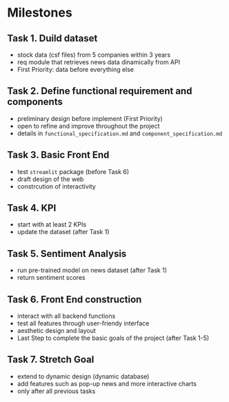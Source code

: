 # Milestones

## Task 1. Duild dataset

- stock data (csf files) from 5 companies within 3 years
- req module that retrieves news data dinamically from API
- First Priority: data before everything else

## Task 2. Define functional requirement and components

- preliminary design before implement (First Priority)
- open to refine and improve throughout the project
- details in `functional_specification.md` and `component_specification.md`

## Task 3. Basic Front End

- test `streamlit` package (before Task 6)
- draft design of the web
- constrcution of interactivity

## Task 4. KPI

- start with at least 2 KPIs
- update the dataset (after Task 1)

## Task 5. Sentiment Analysis

- run pre-trained model on news dataset (after Task 1)
- return sentiment scores

## Task 6. Front End construction

- interact with all backend functions
- test all features through user-friendy interface
- aesthetic design and layout
- Last Step to complete the basic goals of the project (after Task 1-5)

## Task 7. Stretch Goal

- extend to dynamic design (dynamic database)
- add features such as pop-up news and more interactive charts
- only after all previous tasks
